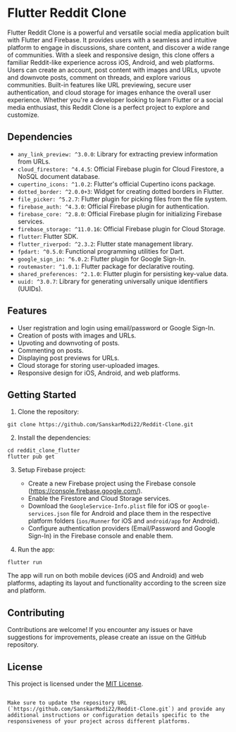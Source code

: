 # Flutter Reddit Clone

Flutter Reddit Clone is a powerful and versatile social media application built with Flutter and Firebase. It provides users with a seamless and intuitive platform to engage in discussions, share content, and discover a wide range of communities. With a sleek and responsive design, this clone offers a familiar Reddit-like experience across iOS, Android, and web platforms. Users can create an account, post content with images and URLs, upvote and downvote posts, comment on threads, and explore various communities. Built-in features like URL previewing, secure user authentication, and cloud storage for images enhance the overall user experience. Whether you're a developer looking to learn Flutter or a social media enthusiast, this Reddit Clone is a perfect project to explore and customize.

## Dependencies

- `any_link_preview: ^3.0.0`: Library for extracting preview information from URLs.
- `cloud_firestore: ^4.4.5`: Official Firebase plugin for Cloud Firestore, a NoSQL document database.
- `cupertino_icons: ^1.0.2`: Flutter's official Cupertino icons package.
- `dotted_border: ^2.0.0+3`: Widget for creating dotted borders in Flutter.
- `file_picker: ^5.2.7`: Flutter plugin for picking files from the file system.
- `firebase_auth: ^4.3.0`: Official Firebase plugin for authentication.
- `firebase_core: ^2.8.0`: Official Firebase plugin for initializing Firebase services.
- `firebase_storage: ^11.0.16`: Official Firebase plugin for Cloud Storage.
- `flutter`: Flutter SDK.
- `flutter_riverpod: ^2.3.2`: Flutter state management library.
- `fpdart: ^0.5.0`: Functional programming utilities for Dart.
- `google_sign_in: ^6.0.2`: Flutter plugin for Google Sign-In.
- `routemaster: ^1.0.1`: Flutter package for declarative routing.
- `shared_preferences: ^2.1.0`: Flutter plugin for persisting key-value data.
- `uuid: ^3.0.7`: Library for generating universally unique identifiers (UUIDs).

## Features

- User registration and login using email/password or Google Sign-In.
- Creation of posts with images and URLs.
- Upvoting and downvoting of posts.
- Commenting on posts.
- Displaying post previews for URLs.
- Cloud storage for storing user-uploaded images.
- Responsive design for iOS, Android, and web platforms.

## Getting Started

1. Clone the repository:

```shell
git clone https://github.com/SanskarModi22/Reddit-Clone.git
```

2. Install the dependencies:

```shell
cd reddit_clone_flutter
flutter pub get
```

3. Setup Firebase project:

   - Create a new Firebase project using the Firebase console (https://console.firebase.google.com/).
   - Enable the Firestore and Cloud Storage services.
   - Download the `GoogleService-Info.plist` file for iOS or `google-services.json` file for Android and place them in the respective platform folders (`ios/Runner` for iOS and `android/app` for Android).
   - Configure authentication providers (Email/Password and Google Sign-In) in the Firebase console and enable them.

4. Run the app:

```shell
flutter run
```

The app will run on both mobile devices (iOS and Android) and web platforms, adapting its layout and functionality according to the screen size and platform.

## Contributing

Contributions are welcome! If you encounter any issues or have suggestions for improvements, please create an issue on the GitHub repository.

## License

This project is licensed under the [MIT License](LICENSE).
```

Make sure to update the repository URL (`https://github.com/SanskarModi22/Reddit-Clone.git`) and provide any additional instructions or configuration details specific to the responsiveness of your project across different platforms.